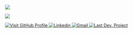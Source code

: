 ![](https://komarev.com/ghpvc/?username=sayed-masud&color=green&label=Profile+Views)

<p><img align="center" src="https://github-profile-summary-cards.vercel.app/api/cards/profile-details?username=sayed-masud&theme=github"/></p>

 <p>
 <a href="https://github.com/sayed-masud/profile" target="_blank">
  <img
    alt="Visit GitHub Profile"
    src="https://img.shields.io/static/v1?label=&message=Visit GitHub Profile&color=red&style=for-the-badge"
  />
</a>
<a href="https://www.linkedin.com/in/sayedmasud/" target="_blank">
  <img
    alt="Linkedin"
    src="https://img.shields.io/badge/linkedin-0077B5?logo=linkedin&logoColor=white&style=for-the-badge"
  />
</a>
<a href="https://mail.google.com/mail/?view=cm&fs=1&to=sayedmasud69@gmail.com&su=&body=" target="_blank">
  <img
    alt="Gmail"
    src="https://img.shields.io/badge/Gmail-0077B5?logo=gmail&logoColor=red&style=for-the-badge"
  />
</a>
<a href="https://pbs.com.bd" target="_blank">
  <img
    alt="Last Dev. Project"
    src="https://img.shields.io/static/v1?label=&message=Last Dev. Project&color=lightgrey&style=for-the-badge"
  />
</a>
</p>

